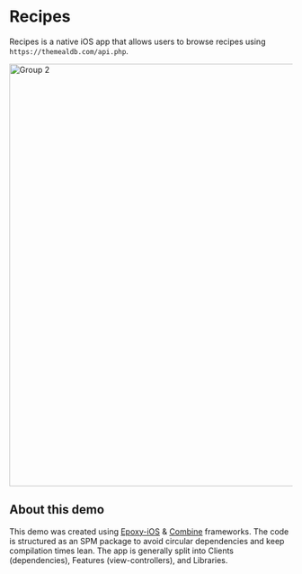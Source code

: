 # Recipes

Recipes is a native iOS app that allows users to browse recipes using `https://themealdb.com/api.php`.  

<img width="750" alt="Group 2" src="https://github.com/user-attachments/assets/d280b196-6b6b-4021-9cfd-aef44fc5beab">

## About this demo

This demo was created using [Epoxy-iOS](https://github.com/airbnb/epoxy-ios) & [Combine](https://developer.apple.com/documentation/combine) frameworks. The code is structured as an SPM package to avoid circular dependencies and keep compilation times lean. The app is generally split into Clients (dependencies), Features (view-controllers), and Libraries.
